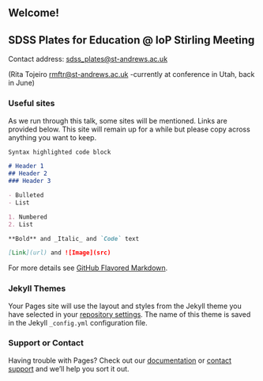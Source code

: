 ## Welcome!
## SDSS Plates for Education @ IoP Stirling Meeting 


Contact address:
sdss_plates@st-andrews.ac.uk

(Rita Tojeiro rmftr@st-andrews.ac.uk  -currently at conference in Utah, back in June)


### Useful sites

As we run through this talk, some sites will be mentioned. Links are provided below.
This site will remain up for a while but please copy across anything you want to keep. 

```markdown
Syntax highlighted code block

# Header 1
## Header 2
### Header 3

- Bulleted
- List

1. Numbered
2. List

**Bold** and _Italic_ and `Code` text

[Link](url) and ![Image](src)
```

For more details see [GitHub Flavored Markdown](https://guides.github.com/features/mastering-markdown/).

### Jekyll Themes

Your Pages site will use the layout and styles from the Jekyll theme you have selected in your [repository settings](https://github.com/i-brnrd/sdss_plates/settings). The name of this theme is saved in the Jekyll `_config.yml` configuration file.

### Support or Contact

Having trouble with Pages? Check out our [documentation](https://help.github.com/categories/github-pages-basics/) or [contact support](https://github.com/contact) and we’ll help you sort it out.
